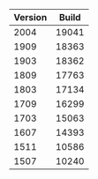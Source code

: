 
| Version | Build |
| --- | --- |
2004 | 19041
1909 | 18363
1903 | 18362
1809 | 17763
1803 | 17134
1709 | 16299
1703 | 15063
1607 | 14393
1511 | 10586
1507 | 10240

